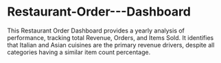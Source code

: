 # Restaurant-Order---Dashboard
This Restaurant Order Dashboard provides a yearly analysis of performance, tracking total Revenue, Orders, and Items Sold. It identifies that Italian and Asian cuisines are the primary revenue drivers, despite all categories having a similar item count percentage.
